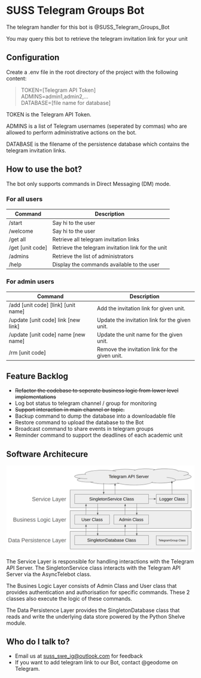 # SUSS Telegram Groups Bot

The telegram handler for this bot is @SUSS_Telegram_Groups_Bot

You may query this bot to retrieve the telegram invitation link for your unit

## Configuration

Create a .env file in the root directory of the project with the following content:

> TOKEN=[Telegram API Token]  
> ADMINS=admin1,admin2,...  
> DATABASE=[file name for database]  

TOKEN is the Telegram API Token.  

ADMINS is a list of Telegram usernames (seperated by commas) who are allowed to perform administrative actions on the bot.  

DATABASE is the filename of the persistence database which contains the telegram invitation links.

## How to use the bot?

The bot only supports commands in Direct Messaging (DM) mode.

### For all users

| Command  | Description | 
| -------- | ------------| 
| /start | Say hi to the user |
| /welcome | Say hi to the user |
| /get all  | Retrieve all telegram invitation links  |
| /get [unit code] | Retrieve the telegram invitation link for the unit | 
| /admins | Retrieve the list of administrators |
| /help | Display the commands available to the user | 

### For admin users

| Command | Description |
|---------|-------------|
| /add [unit code] [link] [unit name] | Add the invitation link for given unit. |
| /update [unit code] link [new link] | Update the invitation link for the given unit. |
| /update [unit code] name [new name] | Update the unit name for the given unit. |
| /rm [unit code] | Remove the invitation link for the given unit. |

## Feature Backlog

* ~~Refactor the codebase to seperate business logic from lower level implementations~~
* Log bot status to telegram channel / group for monitoring
* ~~Support interaction in main channel or topic.~~
* Backup command to dump the database into a downloadable file
* Restore command to upload the database to the Bot
* Broadcast command to share events in telegram groups 
* Reminder command to support the deadlines of each academic unit


## Software Architecure
![hello world](architecture.png)

The Service Layer is responsible for handling interactions with the Telegram API Server. The SingletonService class interacts with the Telegram API Server via the AsyncTelebot class.  

The Busines Logic Layer consists of Admin Class and User class that provides authentication and authorisation for specific commands. These 2 classes also execute the logic of these commands.  

The Data Persistence Layer provides the SingletonDatabase class that reads and write the underlying data store powered by the Python Shelve module.  
## Who do I talk to?

* Email us at suss_swe_ig@outlook.com for feedback
* If you want to add telegram link to our Bot, contact @geodome on Telegram.